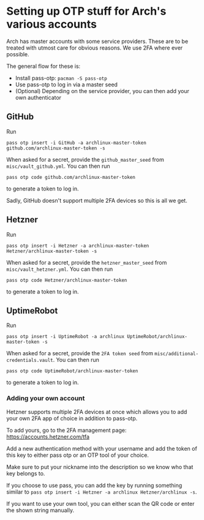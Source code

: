 # Setting up OTP stuff for Arch's various accounts

Arch has master accounts with some service providers. These are to be treated with utmost
care for obvious reasons. We use 2FA where ever possible.

The general flow for these is:
- Install pass-otp: `pacman -S pass-otp`
- Use pass-otp to log in via a master seed
- (Optional) Depending on the service provider, you can then add your own authenticator

## GitHub

Run

    pass otp insert -i GitHub -a archlinux-master-token github.com/archlinux-master-token -s

When asked for a secret, provide the `github_master_seed` from `misc/vault_github.yml`.
You can then run

    pass otp code github.com/archlinux-master-token

to generate a token to log in.

Sadly, GitHub doesn't support multiple 2FA devices so this is all we get.


## Hetzner

Run

    pass otp insert -i Hetzner -a archlinux-master-token Hetzner/archlinux-master-token -s

When asked for a secret, provide the `hetzner_master_seed` from `misc/vault_hetzner.yml`.
You can then run

    pass otp code Hetzner/archlinux-master-token

to generate a token to log in.

## UptimeRobot

Run

    pass otp insert -i UptimeRobot -a archlinux UptimeRobot/archlinux-master-token -s

When asked for a secret, provide the `2FA token seed` from `misc/additional-credentials.vault`.
You can then run

    pass otp code UptimeRobot/archlinux-master-token

to generate a token to log in.

### Adding your own account

Hetzner supports multiple 2FA devices at once which allows you to add your own 2FA app of choice
in addition to pass-otp.

To add yours, go to the 2FA management page: https://accounts.hetzner.com/tfa

Add a new authentication method with your username and add the token of this
key to either pass otp or an OTP tool of your choice.

Make sure to put your nickname into the description so we know who that key belongs to.

If you choose to use pass, you can add the key by running something
similar to `pass otp insert -i Hetzner -a archlinux Hetzner/archlinux -s`.

If you want to use your own tool, you can either scan the QR code or enter the shown string manually.
